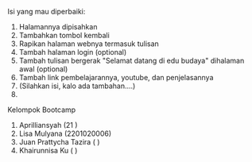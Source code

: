 Isi yang mau diperbaiki:
1. Halamannya dipisahkan
2. Tambahkan tombol kembali
3. Rapikan halaman webnya termasuk tulisan
4. Tambah halaman login (optional)
5. Tambah tulisan bergerak "Selamat datang di edu budaya" dihalaman awal (optional)
6. Tambah link pembelajarannya, youtube, dan penjelasannya
7. (Silahkan isi, kalo ada tambahan....)
8.


Kelompok Bootcamp
1. Aprilliansyah (21       )
2. Lisa Mulyana (2201020006)
3. Juan Prattycha Tazira (        )
4. Khairunnisa Ku (       )
